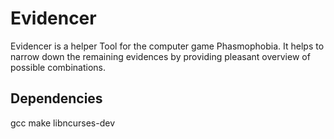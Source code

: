 # Evidencer
Evidencer is a helper Tool for the computer game Phasmophobia.
It  helps to narrow down  the remaining evidences by providing
pleasant overview of possible combinations.

## Dependencies
gcc
make
libncurses-dev
